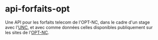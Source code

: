 # api-forfaits-opt

Une API pour les forfaits telecom de l'OPT-NC, dans le cadre d'un stage avec l'[UNC](https://unc.nc/), et avec comme données celles
disponibles publiquement sur les sites de l'[OPT-NC](https://www.opt.nc/).

